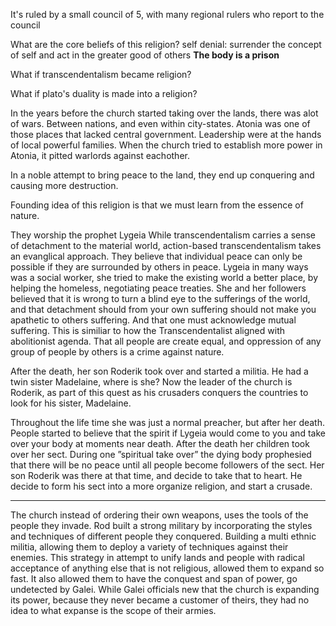 It's ruled by a small council of 5, with many regional rulers who report to the council

What are the core beliefs of this religion?
self denial: surrender the concept of self and act in the greater good of others
**The body is a prison**

What if transcendentalism became religion?

What if plato's duality is made into a religion?

In the years before the church started taking over the lands, there was alot of wars.
Between nations, and even within city-states. Atonia was one of those places that lacked central government.
Leadership were at the hands of local powerful families. When the church tried to establish more power in Atonia, it pitted warlords against eachother.

In a noble attempt to bring peace to the land, they end up conquering and causing more destruction.

Founding idea of this religion is that we must learn from the essence of nature. 

They worship the prophet Lygeia
While transcendentalism carries a sense of detachment to the material world, action-based transcendentalism takes an evanglical approach. They believe that individual peace can only be possible if they are surrounded by others in peace. Lygeia in many ways was a social worker, she tried to make the existing world a better place, by helping the homeless, negotiating peace treaties. She and her followers believed that it is wrong to turn a blind eye to the sufferings of the world, and that detachment should from your own suffering should not make you apathetic to others suffering. And that one must acknowledge mutual suffering. This is similiar to how the Transcendentalist aligned with abolitionist agenda. That all people are create equal, and oppression of any group of people by others is a crime against nature. 

After the death, her son Roderik took over and started a militia. He had a twin sister Madelaine, where is she? Now the leader of the church is Roderik, as part of this quest as his crusaders conquers the countries to look for his sister,  Madelaine.

Throughout the life time she was just a normal preacher, but after her death. People started to believe that the spirit if Lygeia would come to you and take over your body at moments near death. After the death her children took over her sect. During one ”spiritual take over” the dying body prophesied that there will be no peace until all people become followers of the sect. Her son Roderik was there at that time, and decide to take that to heart. He decide to form his sect into a more organize religion, and start a crusade.



---

The church instead of ordering their own weapons, uses the tools of the people they invade. Rod built a strong military by incorporating the styles and techniques of different people they conquered. Building a multi ethnic militia, allowing them to deploy a variety of techniques against their enemies. This strategy in attempt to unify lands and people with radical acceptance of anything else that is not religious, allowed them to expand so fast. It also allowed them to have the conquest and span of power, go undetected by Galei. While Galei officials new that the church is expanding its power, because they never became a customer of theirs, they had no idea to what expanse is the scope of their armies.  

